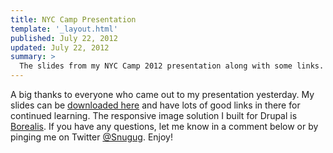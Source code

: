 ```yaml
---
title: NYC Camp Presentation
template: '_layout.html'
published: July 22, 2012
updated: July 22, 2012
summary: >
  The slides from my NYC Camp 2012 presentation along with some links.
---
```

A big thanks to everyone who came out to my presentation yesterday. My slides can be [downloaded here](https://snugug.com/documents/nyc-camp-presentation/session.pdf) and have lots of good links in there for continued learning. The responsive image solution I built for Drupal is [Borealis](http://drupal.org/project/borealis). If you have any questions, let me know in a comment below or by pinging me on Twitter [@Snugug](http://twitter.com/snugug). Enjoy!

